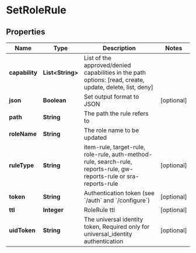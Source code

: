 

# SetRoleRule

## Properties

Name | Type | Description | Notes
------------ | ------------- | ------------- | -------------
**capability** | **List&lt;String&gt;** | List of the approved/denied capabilities in the path options: [read, create, update, delete, list, deny] | 
**json** | **Boolean** | Set output format to JSON |  [optional]
**path** | **String** | The path the rule refers to | 
**roleName** | **String** | The role name to be updated | 
**ruleType** | **String** | item-rule, target-rule, role-rule, auth-method-rule, search-rule, reports-rule, gw-reports-rule or sra-reports-rule |  [optional]
**token** | **String** | Authentication token (see &#x60;/auth&#x60; and &#x60;/configure&#x60;) |  [optional]
**ttl** | **Integer** | RoleRule ttl |  [optional]
**uidToken** | **String** | The universal identity token, Required only for universal_identity authentication |  [optional]




